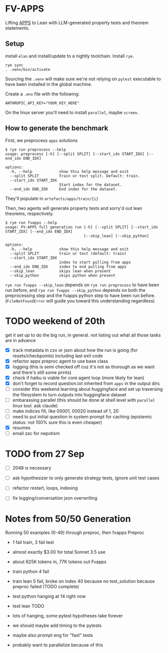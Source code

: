# FV-APPS

Lifting [APPS](https://github.com/hendrycks/apps) to Lean with LLM-generated property tests and theorem statements.

## Setup

install `elan` and install/update to a nightly toolchain. Install `rye`.

```
rye sync
. .venv/bin/activate
```

Sourcing the `.venv` will make sure we're not relying on `pytest` executable to have been installed in the global machine.

Create a `.env` file with the following:
```
ANTHROPIC_API_KEY="YOUR_KEY_HERE"
```

On the linux server you'll need to install `parallel`, maybe `screen`.

## How to generate the benchmark

First, we preprocess `apps` solutions

```
$ rye run preprocess --help
usage: preprocess [-h] [--split SPLIT] [--start_idx START_IDX] [--end_idx END_IDX]

options:
  -h, --help            show this help message and exit
  --split SPLIT         Train or test split. Default: train.
  --start_idx START_IDX
                        Start index for the dataset.
  --end_idx END_IDX     End index for the dataset.
```

They'll populate in `artefacts/apps/train/{i}`

Then, two agents will generate property tests and sorry'd out lean theorems, respectively.

```
$ rye run fvapps --help
usage: FV-APPS full generation run [-h] [--split SPLIT] [--start_idx START_IDX] [--end_idx END_IDX]
                                   [--skip_lean] [--skip_python]

options:
  -h, --help            show this help message and exit
  --split SPLIT         train or test (default: train)
  --start_idx START_IDX
                        index to start pulling from apps
  --end_idx END_IDX     index to end pulling from apps
  --skip_lean           skips lean when present
  --skip_python         skips python when present
```

`rye run fvapps --skip_lean` depends on `rye run preprocess` to have been run before, and `rye run fvapps --skip_python` depends on both the preprocessing step and the fvapps python step to have been run before. (`FileNotFoundError` will guide you toward this understanding regardless)

# TODO weekend of 20th
get it set up to do the big run, in general. not listing out what all those tasks are in advance
- [x] track metadata in csv or json about how the run is going (for resets/checkpoints) including last exit code
- [x] refactor apps preproc agent to use base class
- [x] logging (this is semi checked off cuz it's not as thorough as we want and there's still some prints)
- [x] check if haiku is viable for core agent loop (more likely for lean)
- [x] don't forget to record question.txt inherited from `apps` in the output dirs
- [ ] consider this weekend learning about huggingface and set up traversing the filesystem to turn outputs into huggingface dataset
- [ ] embarassing parallel (this should be done at shell level with `parallel` linux tool. ask claude)
- [ ] make indices fill, like 00001, 00020 instead of 1, 20
- [ ] need to put initial question in system prompt for caching (epistemic status: not 100% sure this is even cheaper)
- [x] resumes
- [ ] email zac for nepotism

# TODO from 27 Sep
- [ ] 2048 is necessary
- [ ] ask hypothesizer to only generate strategy tests, ignore unit test cases
- [ ] refactor restart, loops, indexing
- [ ] fix logging/conversation json overwriting


# Notes from 50/50 Generation
Running 50 examples (0-49) through preproc, then fvapps
Preproc
- 1 fail train, 3 fail test
- almost exactly $3.00 for total Sonnet 3.5 use
- about 625K tokens in, 77K tokens out
Fvapps
- train python 4 fail
- train lean 5 fail, broke on index 40 because no test_solution because preproc failed (TODO complete)
- test python hanging at 14 right now
- test lean TODO

- lots of hanging, some pytest hypotheses take forever
- we should maybe add timing to the pytests
- maybe also prompt eng for "fast" tests
- probably want to parallelize because of this
